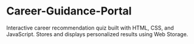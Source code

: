 # Career-Guidance-Portal
Interactive career recommendation quiz built with HTML, CSS, and JavaScript. Stores and displays personalized results using Web Storage.
